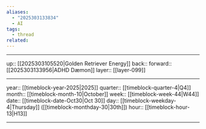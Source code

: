 ```yaml
---
aliases:
  - "2025303133834"
  - AI
tags:
  - thread
related:
---
```




***

up:: [[2025303105520|Golden Retriever Energy]]
back:: 
forward:: [[2025303133956|ADHD Dæmon]]
layer:: [[layer-099]]

***

year:: [[timeblock-year-2025|2025]]
quarter:: [[timeblock-quarter-4|Q4]]
month:: [[timeblock-month-10|October]]
week:: [[timeblock-week-44|W44]]
date:: [[timeblock-date-Oct30|Oct 30]]
day:: [[timeblock-weekday-4|Thursday]] ([[timeblock-monthday-30|30th]])
hour:: [[timeblock-hour-13|H13]]

***
